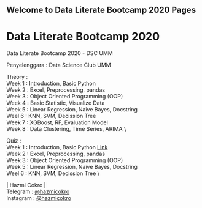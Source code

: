 ## Welcome to Data Literate Bootcamp 2020 Pages

# Data Literate Bootcamp 2020
Data Literate Bootcamp 2020 - DSC UMM

Penyelenggara : Data Science Club UMM

Theory : \
Week 1 : Introduction, Basic Python \
Week 2 : Excel, Preprocessing, pandas \
Week 3 : Object Oriented Programming (OOP) \
Week 4 : Basic Statistic, Visualize Data \
Week 5 : Linear Regression, Naive Bayes, Docstring \
Weel 6 : KNN, SVM, Decission Tree \
Week 7 : XGBoost, RF, Evaluation Model \
Week 8 : Data Clustering, Time Series, ARIMA \

Quiz : \
Week 1 : Introduction, Basic Python [Link]() \
Week 2 : Excel, Preprocessing, pandas \
Week 3 : Object Oriented Programming (OOP) \
Week 5 : Linear Regression, Naive Bayes, Docstring \
Weel 6 : KNN, SVM, Decission Tree \

| Hazmi Cokro | \
Telegram : [@hazmicokro](t.me/hazmicokro) \
Instagram : [@hazmicokro](instagram.com/hazmicokro) 
